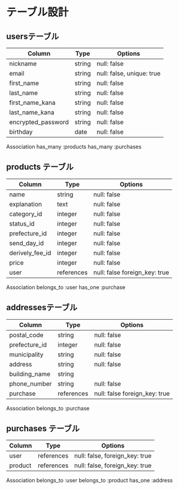 # テーブル設計



## usersテーブル
| Column     | Type       | Options                        |
|----------|----------|------------------------------|
|nickname       |string|null: false|
|email          |string|null: false, unique: true|
|first_name     |string|null: false|
|last_name      |string|null: false|
|first_name_kana|string|null: false|
|last_name_kana |string|null: false|
|encrypted_password|string|null: false|
|birthday       |date  |null: false|

Association
has_many :products
has_many :purchases

## products テーブル
| Column     | Type       | Options                        |
|----------|----------|------------------------------|
|name           |string    |null: false|
|explanation    |text      |null: false|
|category_id    |integer   |null: false|
|status_id      |integer   |null: false|
|prefecture_id  |integer   |null: false|
|send_day_id    |integer   |null: false|
|derively_fee_id|integer   |null: false|
|price          |integer   |null: false|
|user           |references|null: false foreign_key: true|


Association
belongs_to :user
has_one :purchase





## addressesテーブル
| Column     | Type       | Options                        |
|----------|----------|------------------------------|
|postal_code    |string    |null: false|
|prefecture_id  |integer   |null: false|
|municipality   |string    |null: false|
|address        |string    |null: false|
|building_name  |string    |   |
|phone_number   |string    |null: false|
|purchase       |references|null: false foreign_key: true|

Association
belongs_to :purchase


## purchases テーブル
| Column     | Type       | Options                        |
|----------|----------|------------------------------|
|user      |references   |null: false, foreign_key: true|
|product   |references   |null: false, foreign_key: true|

Association
belongs_to :user
belongs_to :product 
has_one :address


